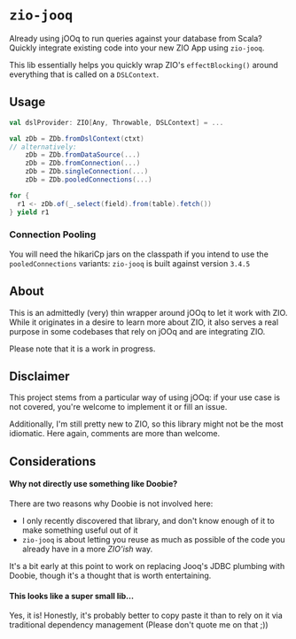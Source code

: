 # `zio-jooq`

Already using jOOq to run queries against your database from Scala? 
Quickly integrate existing code into your new ZIO App using `zio-jooq`.  

This lib essentially helps you quickly wrap ZIO's `effectBlocking()` around everything that is called on a `DSLContext`.

## Usage

```scala
val dslProvider: ZIO[Any, Throwable, DSLContext] = ...

val zDb = ZDb.fromDslContext(ctxt)
// alternatively:
    zDb = ZDb.fromDataSource(...)
    zDb = ZDb.fromConnection(...)
    zDb = ZDb.singleConnection(...)  
    zDb = ZDb.pooledConnections(...)

for {
  r1 <- zDb.of(_.select(field).from(table).fetch())
} yield r1

```

### Connection Pooling

You will need the hikariCp jars on the classpath if you intend to use the `pooledConnections` variants:
`zio-jooq` is built against version `3.4.5`

## About

This is an admittedly (very) thin wrapper around jOOq to let it work with ZIO. 
While it originates in a desire to learn more about ZIO, it also serves a real purpose in some codebases that rely
on jOOq and are integrating ZIO.

Please note that it is a work in progress.

## Disclaimer

This project stems from a particular way of using jOOq: if your use case is not covered, you're welcome to
implement it or fill an issue.

Additionally, I'm still pretty new to ZIO, so this library might not be the most idiomatic. 
Here again, comments are more than welcome.  

## Considerations
#### Why not directly use something like Doobie?

There are two reasons why Doobie is not involved here:
 - I only recently discovered that library, and don't know enough of it to make something useful out of it
 - `zio-jooq` is about letting you reuse as much as possible of the code you already have in a more _ZIO'ish_ way.

It's a bit early at this point to work on replacing Jooq's JDBC plumbing with Doobie, though it's a thought that is worth entertaining.
 
#### This looks like a super small lib...

Yes, it is! Honestly, it's probably better to copy paste it than to rely on it via traditional dependency management
(Please don't quote me on that ;)) 
 